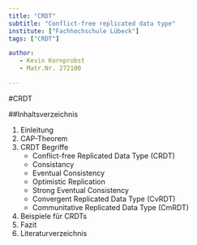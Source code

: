 ---title: "CRDT"subtitle: "Conflict-free replicated data type"institute: ["Fachhochschule Lübeck"]tags: ["CRDT"]author:   - Kevin Kornprobst    - Matr.Nr. 272100---#CRDT##Inhaltsverzeichnis1. Einleitung2. CAP-Theorem3. CRDT Begriffe	* Conflict-free Replicated Data Type (CRDT)	* Consistancy	* Eventual Consistency	* Optimistic Replication	* Strong Eventual Consistency	* Convergent Replicated Data Type (CvRDT)	* Communitative Replicated Data Type (CmRDT)4. Beispiele für CRDTs5. Fazit6. Literaturverzeichnis